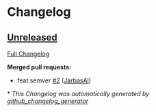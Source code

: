 # Changelog

## [Unreleased](https://github.com/OpenVoiceOS/skill-ovos-wallpapers/tree/HEAD)

[Full Changelog](https://github.com/OpenVoiceOS/skill-ovos-wallpapers/compare/V0.1.0...HEAD)

**Merged pull requests:**

- feat:semver [\#2](https://github.com/OpenVoiceOS/skill-ovos-wallpapers/pull/2) ([JarbasAl](https://github.com/JarbasAl))



\* *This Changelog was automatically generated by [github_changelog_generator](https://github.com/github-changelog-generator/github-changelog-generator)*
